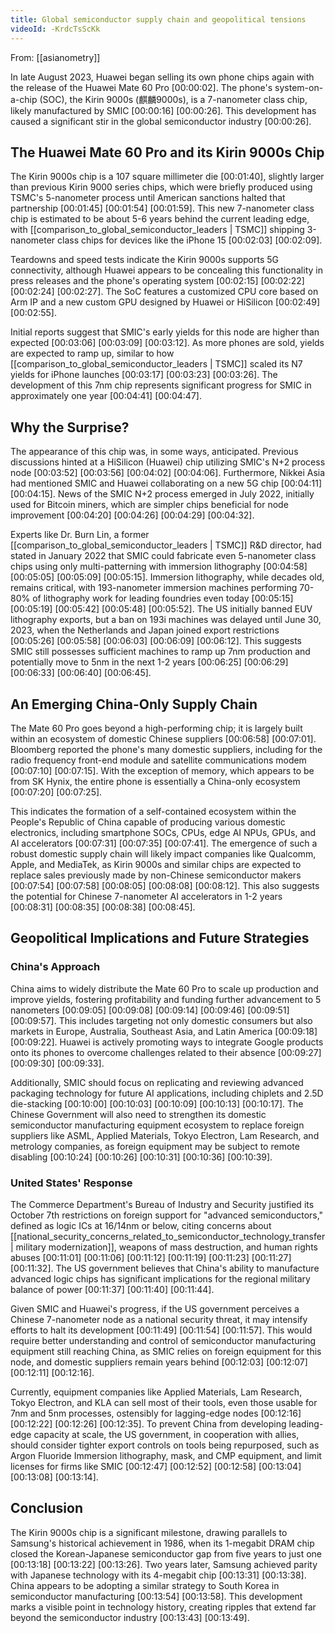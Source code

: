 ```yaml
---
title: Global semiconductor supply chain and geopolitical tensions
videoId: -KrdcTsScKk
---
```


From: [[asianometry]] <br/> 

In late August 2023, Huawei began selling its own phone chips again with the release of the Huawei Mate 60 Pro <a class="yt-timestamp" data-t="00:00:02">[00:00:02]</a>. The phone's system-on-a-chip (SOC), the Kirin 9000s (麒麟9000s), is a 7-nanometer class chip, likely manufactured by SMIC <a class="yt-timestamp" data-t="00:00:16">[00:00:16]</a> <a class="yt-timestamp" data-t="00:00:26">[00:00:26]</a>. This development has caused a significant stir in the global semiconductor industry <a class="yt-timestamp" data-t="00:00:26">[00:00:26]</a>.

## The Huawei Mate 60 Pro and its Kirin 9000s Chip

The Kirin 9000s chip is a 107 square millimeter die <a class="yt-timestamp" data-t="00:01:40">[00:01:40]</a>, slightly larger than previous Kirin 9000 series chips, which were briefly produced using TSMC's 5-nanometer process until American sanctions halted that partnership <a class="yt-timestamp" data-t="00:01:45">[00:01:45]</a> <a class="yt-timestamp" data-t="00:01:54">[00:01:54]</a> <a class="yt-timestamp" data-t="00:01:59">[00:01:59]</a>. This new 7-nanometer class chip is estimated to be about 5-6 years behind the current leading edge, with [[comparison_to_global_semiconductor_leaders | TSMC]] shipping 3-nanometer class chips for devices like the iPhone 15 <a class="yt-timestamp" data-t="00:02:03">[00:02:03]</a> <a class="yt-timestamp" data-t="00:02:09">[00:02:09]</a>.

Teardowns and speed tests indicate the Kirin 9000s supports 5G connectivity, although Huawei appears to be concealing this functionality in press releases and the phone's operating system <a class="yt-timestamp" data-t="00:02:15">[00:02:15]</a> <a class="yt-timestamp" data-t="00:02:22">[00:02:22]</a> <a class="yt-timestamp" data-t="00:02:24">[00:02:24]</a> <a class="yt-timestamp" data-t="00:02:27">[00:02:27]</a>. The SoC features a customized CPU core based on Arm IP and a new custom GPU designed by Huawei or HiSilicon <a class="yt-timestamp" data-t="00:02:49">[00:02:49]</a> <a class="yt-timestamp" data-t="00:02:55">[00:02:55]</a>.

Initial reports suggest that SMIC's early yields for this node are higher than expected <a class="yt-timestamp" data-t="00:03:06">[00:03:06]</a> <a class="yt-timestamp" data-t="00:03:09">[00:03:09]</a> <a class="yt-timestamp" data-t="00:03:12">[00:03:12]</a>. As more phones are sold, yields are expected to ramp up, similar to how [[comparison_to_global_semiconductor_leaders | TSMC]] scaled its N7 yields for iPhone launches <a class="yt-timestamp" data-t="00:03:17">[00:03:17]</a> <a class="yt-timestamp" data-t="00:03:23">[00:03:23]</a> <a class="yt-timestamp" data-t="00:03:26">[00:03:26]</a>. The development of this 7nm chip represents significant progress for SMIC in approximately one year <a class="yt-timestamp" data-t="00:04:41">[00:04:41]</a> <a class="yt-timestamp" data-t="00:04:47">[00:04:47]</a>.

## Why the Surprise?

The appearance of this chip was, in some ways, anticipated. Previous discussions hinted at a HiSilicon (Huawei) chip utilizing SMIC's N+2 process node <a class="yt-timestamp" data-t="00:03:52">[00:03:52]</a> <a class="yt-timestamp" data-t="00:03:56">[00:03:56]</a> <a class="yt-timestamp" data-t="00:04:02">[00:04:02]</a> <a class="yt-timestamp" data-t="00:04:06">[00:04:06]</a>. Furthermore, Nikkei Asia had mentioned SMIC and Huawei collaborating on a new 5G chip <a class="yt-timestamp" data-t="00:04:11">[00:04:11]</a> <a class="yt-timestamp" data-t="00:04:15">[00:04:15]</a>. News of the SMIC N+2 process emerged in July 2022, initially used for Bitcoin miners, which are simpler chips beneficial for node improvement <a class="yt-timestamp" data-t="00:04:20">[00:04:20]</a> <a class="yt-timestamp" data-t="00:04:26">[00:04:26]</a> <a class="yt-timestamp" data-t="00:04:29">[00:04:29]</a> <a class="yt-timestamp" data-t="00:04:32">[00:04:32]</a>.

Experts like Dr. Burn Lin, a former [[comparison_to_global_semiconductor_leaders | TSMC]] R&D director, had stated in January 2022 that SMIC could fabricate even 5-nanometer class chips using only multi-patterning with immersion lithography <a class="yt-timestamp" data-t="00:04:58">[00:04:58]</a> <a class="yt-timestamp" data-t="00:05:05">[00:05:05]</a> <a class="yt-timestamp" data-t="00:05:09">[00:05:09]</a> <a class="yt-timestamp" data-t="00:05:15">[00:05:15]</a>. Immersion lithography, while decades old, remains critical, with 193-nanometer immersion machines performing 70-80% of lithography work for leading foundries even today <a class="yt-timestamp" data-t="00:05:15">[00:05:15]</a> <a class="yt-timestamp" data-t="00:05:19">[00:05:19]</a> <a class="yt-timestamp" data-t="00:05:42">[00:05:42]</a> <a class="yt-timestamp" data-t="00:05:48">[00:05:48]</a> <a class="yt-timestamp" data-t="00:05:52">[00:05:52]</a>. The US initially banned EUV lithography exports, but a ban on 193i machines was delayed until June 30, 2023, when the Netherlands and Japan joined export restrictions <a class="yt-timestamp" data-t="00:05:26">[00:05:26]</a> <a class="yt-timestamp" data-t="00:05:58">[00:05:58]</a> <a class="yt-timestamp" data-t="00:06:03">[00:06:03]</a> <a class="yt-timestamp" data-t="00:06:09">[00:06:09]</a> <a class="yt-timestamp" data-t="00:06:12">[00:06:12]</a>. This suggests SMIC still possesses sufficient machines to ramp up 7nm production and potentially move to 5nm in the next 1-2 years <a class="yt-timestamp" data-t="00:06:25">[00:06:25]</a> <a class="yt-timestamp" data-t="00:06:29">[00:06:29]</a> <a class="yt-timestamp" data-t="00:06:33">[00:06:33]</a> <a class="yt-timestamp" data-t="00:06:40">[00:06:40]</a> <a class="yt-timestamp" data-t="00:06:45">[00:06:45]</a>.

## An Emerging China-Only Supply Chain

The Mate 60 Pro goes beyond a high-performing chip; it is largely built within an ecosystem of domestic Chinese suppliers <a class="yt-timestamp" data-t="00:06:58">[00:06:58]</a> <a class="yt-timestamp" data-t="00:07:01">[00:07:01]</a>. Bloomberg reported the phone's many domestic suppliers, including for the radio frequency front-end module and satellite communications modem <a class="yt-timestamp" data-t="00:07:10">[00:07:10]</a> <a class="yt-timestamp" data-t="00:07:15">[00:07:15]</a>. With the exception of memory, which appears to be from SK Hynix, the entire phone is essentially a China-only ecosystem <a class="yt-timestamp" data-t="00:07:20">[00:07:20]</a> <a class="yt-timestamp" data-t="00:07:25">[00:07:25]</a>.

This indicates the formation of a self-contained ecosystem within the People's Republic of China capable of producing various domestic electronics, including smartphone SOCs, CPUs, edge AI NPUs, GPUs, and AI accelerators <a class="yt-timestamp" data-t="00:07:31">[00:07:31]</a> <a class="yt-timestamp" data-t="00:07:35">[00:07:35]</a> <a class="yt-timestamp" data-t="00:07:41">[00:07:41]</a>. The emergence of such a robust domestic supply chain will likely impact companies like Qualcomm, Apple, and MediaTek, as Kirin 9000s and similar chips are expected to replace sales previously made by non-Chinese semiconductor makers <a class="yt-timestamp" data-t="00:07:54">[00:07:54]</a> <a class="yt-timestamp" data-t="00:07:58">[00:07:58]</a> <a class="yt-timestamp" data-t="00:08:05">[00:08:05]</a> <a class="yt-timestamp" data-t="00:08:08">[00:08:08]</a> <a class="yt-timestamp" data-t="00:08:12">[00:08:12]</a>. This also suggests the potential for Chinese 7-nanometer AI accelerators in 1-2 years <a class="yt-timestamp" data-t="00:08:31">[00:08:31]</a> <a class="yt-timestamp" data-t="00:08:35">[00:08:35]</a> <a class="yt-timestamp" data-t="00:08:38">[00:08:38]</a> <a class="yt-timestamp" data-t="00:08:45">[00:08:45]</a>.

## Geopolitical Implications and Future Strategies

### China's Approach

China aims to widely distribute the Mate 60 Pro to scale up production and improve yields, fostering profitability and funding further advancement to 5 nanometers <a class="yt-timestamp" data-t="00:09:05">[00:09:05]</a> <a class="yt-timestamp" data-t="00:09:08">[00:09:08]</a> <a class="yt-timestamp" data-t="00:09:14">[00:09:14]</a> <a class="yt-timestamp" data-t="00:09:46">[00:09:46]</a> <a class="yt-timestamp" data-t="00:09:51">[00:09:51]</a> <a class="yt-timestamp" data-t="00:09:57">[00:09:57]</a>. This includes targeting not only domestic consumers but also markets in Europe, Australia, Southeast Asia, and Latin America <a class="yt-timestamp" data-t="00:09:18">[00:09:18]</a> <a class="yt-timestamp" data-t="00:09:22">[00:09:22]</a>. Huawei is actively promoting ways to integrate Google products onto its phones to overcome challenges related to their absence <a class="yt-timestamp" data-t="00:09:27">[00:09:27]</a> <a class="yt-timestamp" data-t="00:09:30">[00:09:30]</a> <a class="yt-timestamp" data-t="00:09:33">[00:09:33]</a>.

Additionally, SMIC should focus on replicating and reviewing advanced packaging technology for future AI applications, including chiplets and 2.5D die-stacking <a class="yt-timestamp" data-t="00:10:00">[00:10:00]</a> <a class="yt-timestamp" data-t="00:10:03">[00:10:03]</a> <a class="yt-timestamp" data-t="00:10:09">[00:10:09]</a> <a class="yt-timestamp" data-t="00:10:13">[00:10:13]</a> <a class="yt-timestamp" data-t="00:10:17">[00:10:17]</a>. The Chinese Government will also need to strengthen its domestic semiconductor manufacturing equipment ecosystem to replace foreign suppliers like ASML, Applied Materials, Tokyo Electron, Lam Research, and metrology companies, as foreign equipment may be subject to remote disabling <a class="yt-timestamp" data-t="00:10:24">[00:10:24]</a> <a class="yt-timestamp" data-t="00:10:26">[00:10:26]</a> <a class="yt-timestamp" data-t="00:10:31">[00:10:31]</a> <a class="yt-timestamp" data-t="00:10:36">[00:10:36]</a> <a class="yt-timestamp" data-t="00:10:39">[00:10:39]</a>.

### United States' Response

The Commerce Department's Bureau of Industry and Security justified its October 7th restrictions on foreign support for "advanced semiconductors," defined as logic ICs at 16/14nm or below, citing concerns about [[national_security_concerns_related_to_semiconductor_technology_transfer | military modernization]], weapons of mass destruction, and human rights abuses <a class="yt-timestamp" data-t="00:11:01">[00:11:01]</a> <a class="yt-timestamp" data-t="00:11:06">[00:11:06]</a> <a class="yt-timestamp" data-t="00:11:12">[00:11:12]</a> <a class="yt-timestamp" data-t="00:11:19">[00:11:19]</a> <a class="yt-timestamp" data-t="00:11:23">[00:11:23]</a> <a class="yt-timestamp" data-t="00:11:27">[00:11:27]</a> <a class="yt-timestamp" data-t="00:11:32">[00:11:32]</a>. The US government believes that China's ability to manufacture advanced logic chips has significant implications for the regional military balance of power <a class="yt-timestamp" data-t="00:11:37">[00:11:37]</a> <a class="yt-timestamp" data-t="00:11:40">[00:11:40]</a> <a class="yt-timestamp" data-t="00:11:44">[00:11:44]</a>.

Given SMIC and Huawei's progress, if the US government perceives a Chinese 7-nanometer node as a national security threat, it may intensify efforts to halt its development <a class="yt-timestamp" data-t="00:11:49">[00:11:49]</a> <a class="yt-timestamp" data-t="00:11:54">[00:11:54]</a> <a class="yt-timestamp" data-t="00:11:57">[00:11:57]</a>. This would require better understanding and control of semiconductor manufacturing equipment still reaching China, as SMIC relies on foreign equipment for this node, and domestic suppliers remain years behind <a class="yt-timestamp" data-t="00:12:03">[00:12:03]</a> <a class="yt-timestamp" data-t="00:12:07">[00:12:07]</a> <a class="yt-timestamp" data-t="00:12:11">[00:12:11]</a> <a class="yt-timestamp" data-t="00:12:16">[00:12:16]</a>.

Currently, equipment companies like Applied Materials, Lam Research, Tokyo Electron, and KLA can sell most of their tools, even those usable for 7nm and 5nm processes, ostensibly for lagging-edge nodes <a class="yt-timestamp" data-t="00:12:16">[00:12:16]</a> <a class="yt-timestamp" data-t="00:12:22">[00:12:22]</a> <a class="yt-timestamp" data-t="00:12:26">[00:12:26]</a> <a class="yt-timestamp" data-t="00:12:35">[00:12:35]</a>. To prevent China from developing leading-edge capacity at scale, the US government, in cooperation with allies, should consider tighter export controls on tools being repurposed, such as Argon Fluoride Immersion lithography, mask, and CMP equipment, and limit licenses for firms like SMIC <a class="yt-timestamp" data-t="00:12:47">[00:12:47]</a> <a class="yt-timestamp" data-t="00:12:52">[00:12:52]</a> <a class="yt-timestamp" data-t="00:12:58">[00:12:58]</a> <a class="yt-timestamp" data-t="00:13:04">[00:13:04]</a> <a class="yt-timestamp" data-t="00:13:08">[00:13:08]</a> <a class="yt-timestamp" data-t="00:13:14">[00:13:14]</a>.

## Conclusion

The Kirin 9000s chip is a significant milestone, drawing parallels to Samsung's historical achievement in 1986, when its 1-megabit DRAM chip closed the Korean-Japanese semiconductor gap from five years to just one <a class="yt-timestamp" data-t="00:13:18">[00:13:18]</a> <a class="yt-timestamp" data-t="00:13:22">[00:13:22]</a> <a class="yt-timestamp" data-t="00:13:26">[00:13:26]</a>. Two years later, Samsung achieved parity with Japanese technology with its 4-megabit chip <a class="yt-timestamp" data-t="00:13:31">[00:13:31]</a> <a class="yt-timestamp" data-t="00:13:38">[00:13:38]</a>. China appears to be adopting a similar strategy to South Korea in semiconductor manufacturing <a class="yt-timestamp" data-t="00:13:54">[00:13:54]</a> <a class="yt-timestamp" data-t="00:13:58">[00:13:58]</a>. This development marks a visible point in technology history, creating ripples that extend far beyond the semiconductor industry <a class="yt-timestamp" data-t="00:13:43">[00:13:43]</a> <a class="yt-timestamp" data-t="00:13:49">[00:13:49]</a>.
